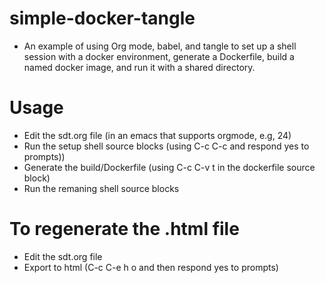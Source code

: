 simple-docker-tangle
===

* An example of using Org mode, babel, and tangle to set up a shell session with a docker environment, generate a Dockerfile, build a named docker image, and run it with a shared directory.

Usage
===

* Edit the sdt.org file (in an emacs that supports orgmode, e.g, 24)
* Run the setup shell source blocks (using C-c C-c and respond yes to prompts))
* Generate the build/Dockerfile (using C-c C-v t in the dockerfile source block)
* Run the remaning shell source blocks

To regenerate the .html file
===

* Edit the sdt.org file
* Export to html (C-c C-e h o and then respond yes to prompts)
